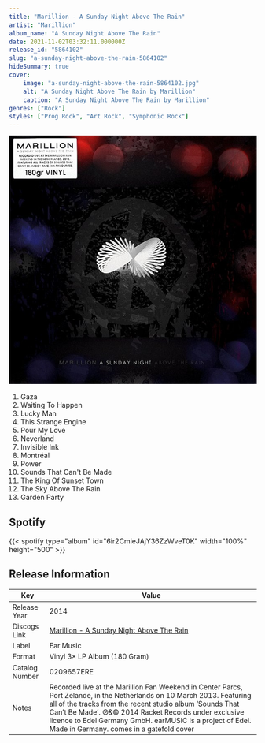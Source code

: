 ```yaml
---
title: "Marillion - A Sunday Night Above The Rain"
artist: "Marillion"
album_name: "A Sunday Night Above The Rain"
date: 2021-11-02T03:32:11.000000Z
release_id: "5864102"
slug: "a-sunday-night-above-the-rain-5864102"
hideSummary: true
cover:
    image: "a-sunday-night-above-the-rain-5864102.jpg"
    alt: "A Sunday Night Above The Rain by Marillion"
    caption: "A Sunday Night Above The Rain by Marillion"
genres: ["Rock"]
styles: ["Prog Rock", "Art Rock", "Symphonic Rock"]
---
```


![A Sunday Night Above The Rain by Marillion](a-sunday-night-above-the-rain-5864102.jpg)

<!-- section break -->

1. Gaza
2. Waiting To Happen
3. Lucky Man
4. This Strange Engine
5. Pour My Love
6. Neverland
7. Invisible Ink
8. Montréal
9. Power
10. Sounds That Can't Be Made
11. The King Of Sunset Town
12. The Sky Above The Rain
13. Garden Party

<!-- section break -->


## Spotify
{{< spotify type="album" id="6ir2CmieJAjY36ZzWveT0K" width="100%" height="500" >}}




## Release Information
|  Key           | Value                                                |
| ---------------| ---------------------------------------------------- |
| Release Year   | 2014                                   |
| Discogs Link   | [Marillion - A Sunday Night Above The Rain](https://www.discogs.com/release/5864102-Marillion-A-Sunday-Night-Above-The-Rain) |
| Label          | Ear Music |
| Format         | Vinyl 3× LP Album (180 Gram) |
| Catalog Number | 0209657ERE |
| Notes | Recorded live at the Marillion Fan Weekend in Center Parcs, Port Zelande, in the Netherlands on 10 March 2013. Featuring all of the tracks from the recent studio album ‘Sounds That Can’t Be Made’.  ℗&© 2014 Racket Records under exclusive licence to Edel Germany GmbH. earMUSIC is a project of Edel.  Made in Germany.  comes in a gatefold cover |